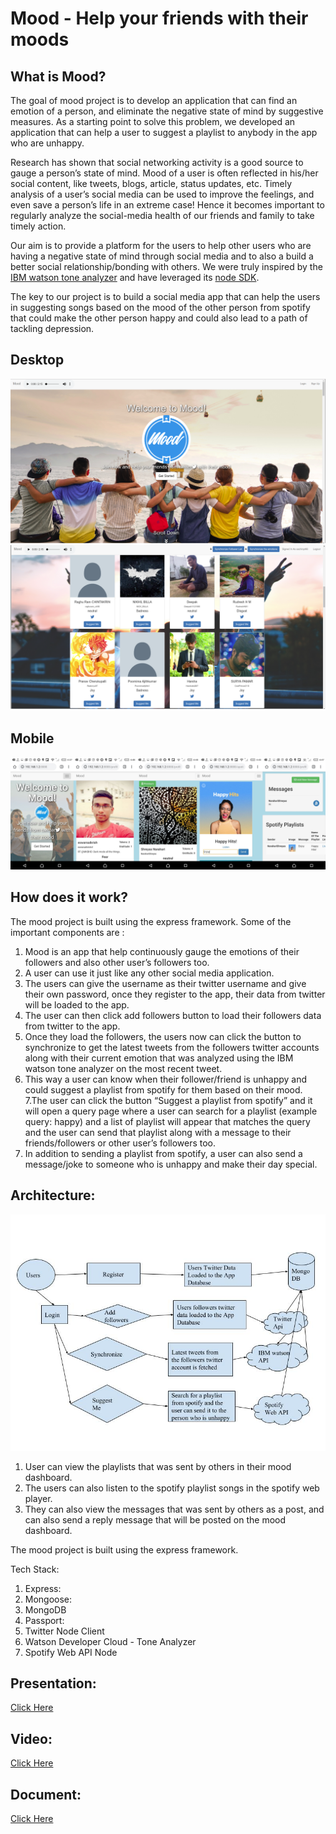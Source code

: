 # Mood - Help your    friends with their moods
## What is Mood?

The goal of mood project is to develop an application that can find an emotion of a person, and eliminate the negative state of mind by suggestive measures. As a starting point to solve this problem, we developed an application that can help a user to suggest a playlist to anybody in the app who are unhappy.

Research has shown that social networking activity is a good source to gauge a person’s state of mind. Mood of a user is often reflected in his/her social content, like tweets, blogs, article, status updates, etc. Timely analysis of a user’s social media can be used to improve the feelings, and even save a person’s life in an extreme case! Hence it becomes important to regularly analyze the social-media health of our friends and family to take timely action.
 
Our aim is to provide a platform for the users to help other users who are having a negative state of mind through social media and to also a build a better social relationship/bonding with others. We were truly inspired by the <a href="https://www.ibm.com/watson/services/tone-analyzer/">IBM watson tone analyzer</a> and have leveraged its <a href="https://github.com/watson-developer-cloud/node-sdk">node SDK</a>.

The key to our project is to build a social media app that can help the users in suggesting songs based on the mood of the other person from spotify that could make the other person happy and could also lead to a path of tackling depression.
## Desktop 
![alt text](https://github.com/nikhil-isaac/mood/blob/master/assets/screenshots/home.png)
![alt text](https://github.com/nikhil-isaac/mood/blob/master/assets/screenshots/home-1.png)
## Mobile
![alt text](https://github.com/nikhil-isaac/mood/blob/master/assets/screenshots/mobile.jpeg)

## How does it work?

The mood project is built using the express framework. Some of the important components are :

1. Mood is an app that help continuously gauge the emotions of their followers and also other user’s followers too.
2. A user can use it just like any other social media application.
3. The users can give the username as their twitter username and give their own password, once they register to the app, their data from twitter will be loaded to the app.
4. The user can then click add followers button to load their followers data from twitter to the app.
5. Once they load the followers, the users now can click the button to synchronize to get the latest tweets from the followers twitter accounts along with their current emotion that was analyzed using the IBM watson tone analyzer on the most recent tweet.
6. This way a user can know when their follower/friend is unhappy and could suggest a playlist from spotify for them based on their mood.
7.The user can click the button “Suggest a playlist from spotify” and it will open a query page where a user can search for a playlist (example query: happy) and a list of playlist will appear that matches the query and the user can send that playlist along with a message to their friends/followers or other user’s followers too.
8. In addition to sending a playlist from spotify, a user can also send a message/joke to someone who is unhappy and make their day special.

## Architecture:
![alt text](https://github.com/nikhil-isaac/mood/blob/master/assets/architecture.jpg)

1. User can view the playlists that was sent by others in their mood dashboard.
2. The users can also listen to the spotify playlist songs in the spotify web player.
3. They can also view the messages that was sent by others as a post, and can also send a reply message that will be posted on the mood dashboard.

The mood project is built using the express framework. 

Tech Stack:

1. Express:
2. Mongoose:
3. MongoDB
4. Passport:
5. Twitter Node Client
6. Watson Developer Cloud - Tone Analyzer
7. Spotify Web API Node

## Presentation:


<a href="https://github.com/nikhil-isaac/mood/blob/master/assets/IBMHackChallenge%20-%20Mood.pdf">Click Here</a>

## Video:


<a href="https://drive.google.com/file/d/1-FB8h1NhCUbaei1eNabLwSmAOkULOcji/view?usp=sharing">Click Here</a>

 ## Document:
 
 <a href="https://github.com/nikhil-isaac/mood/blob/master/assets/Mood-Document.docx">Click Here</a>
